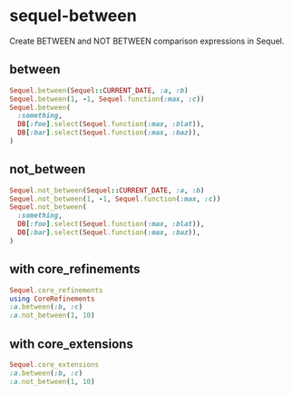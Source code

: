 # sequel-between
Create BETWEEN and NOT BETWEEN comparison expressions in Sequel.

## between
```ruby
Sequel.between(Sequel::CURRENT_DATE, :a, :b)
Sequel.between(1, -1, Sequel.function(:max, :c))
Sequel.between(
  :something,
  DB[:foo].select(Sequel.function(:max, :blat)),
  DB[:bar].select(Sequel.function(:max, :baz)),
)
```

## not_between
```ruby
Sequel.not_between(Sequel::CURRENT_DATE, :a, :b)
Sequel.not_between(1, -1, Sequel.function(:max, :c))
Sequel.not_between(
  :something,
  DB[:foo].select(Sequel.function(:max, :blat)),
  DB[:bar].select(Sequel.function(:max, :baz)),
)
```

## with core_refinements
```ruby
Sequel.core_refinements
using CoreRefinements
:a.between(:b, :c)
:a.not_between(1, 10)
```

## with core_extensions
```ruby
Sequel.core_extensions
:a.between(:b, :c)
:a.not_between(1, 10)
```